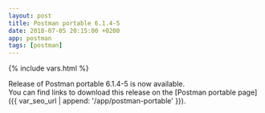 ```yaml
---
layout: post
title: Postman portable 6.1.4-5
date: 2018-07-05 20:15:00 +0200
app: postman
tags: [postman]
---
```

{% include vars.html %}

Release of Postman portable 6.1.4-5 is now available.<br />
You can find links to download this release on the [Postman portable page]({{ var_seo_url | append: '/app/postman-portable' }}).